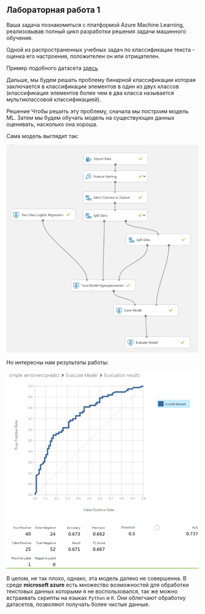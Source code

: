 ## Лабораторная работа 1


Ваша задача познакомиться с платформой Azure Machine Learning, реализовывав полный цикл разработки решения задачи машинного обучения.

Одной из распространенных учебных задач по классификации текста - оценка его настроения, положителен он или отрицателен.

Пример подобного датасета [здесь](https://raw.githubusercontent.com/laploy/ML.NET/master/Sentiment/yelp_labelled.txt)

Дальше, мы будем решать проблему бинарной классификации которая заключается в классификации элементов в один из двух классов 
(классификация элементов более чем в два класса называется мультиклассовой классификацией).

Решение
Чтобы решить эту проблему, сначала мы построим модель ML. Затем мы будем обучать модель на существующих данных оценивать, насколько она хороша.

Сама модель выглядит так:

![](images/azure_model.png)

Но интересны нам результаты работы:

![](images/azure_res.png)

В целом, не так плохо, однако, эта модель далеко не совершенна. В среде **microsoft azure** есть множество возможностей для обработки текстовых данных которыми я не воспользовался,
 так же можно встраивать скрипты на языках `Python` и `R`. Они облегчают обработку датасетов, позволяют получать более чистые данные.
